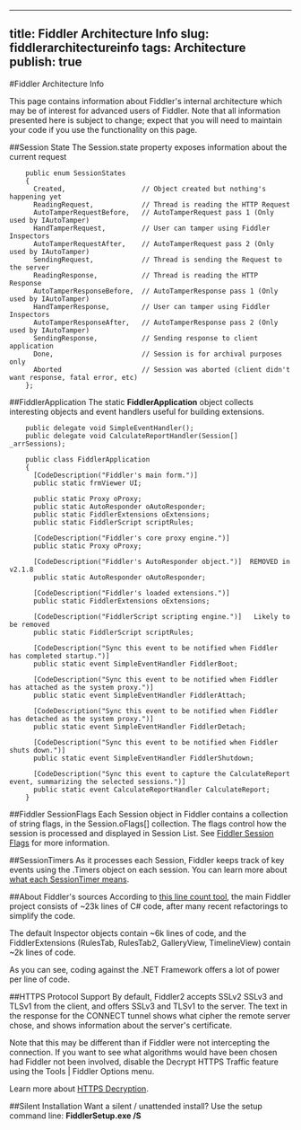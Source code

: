 <!-- http://fiddler2.com/Fiddler/dev/FiddlerArchitecture.asp -->

---
title: Fiddler Architecture Info
slug: fiddlerarchitectureinfo
tags: Architecture
publish: true
---

#Fiddler Architecture Info

This page contains information about Fiddler's internal architecture which may be of interest for advanced users of Fiddler. Note that all information presented here is subject to change; expect that you will need to maintain your code if you use the functionality on this page.

##Session State
The Session.state property exposes information about the current request

		public enum SessionStates 
		{
		  Created,                   // Object created but nothing's happening yet
		  ReadingRequest,            // Thread is reading the HTTP Request
		  AutoTamperRequestBefore,   // AutoTamperRequest pass 1 (Only used by IAutoTamper)
		  HandTamperRequest,         // User can tamper using Fiddler Inspectors
		  AutoTamperRequestAfter,    // AutoTamperRequest pass 2 (Only used by IAutoTamper)
		  SendingRequest,            // Thread is sending the Request to the server
		  ReadingResponse,           // Thread is reading the HTTP Response
		  AutoTamperResponseBefore,  // AutoTamperResponse pass 1 (Only used by IAutoTamper)
		  HandTamperResponse,        // User can tamper using Fiddler Inspectors
		  AutoTamperResponseAfter,   // AutoTamperResponse pass 2 (Only used by IAutoTamper)
		  SendingResponse,           // Sending response to client application
		  Done,                      // Session is for archival purposes only
		  Aborted                    // Session was aborted (client didn't want response, fatal error, etc)
		};

##FiddlerApplication
The static **FiddlerApplication** object collects interesting objects and event handlers useful for building extensions. 

		public delegate void SimpleEventHandler();
		public delegate void CalculateReportHandler(Session[] _arrSessions);

		public class FiddlerApplication 
		{
		  [CodeDescription("Fiddler's main form.")]
		  public static frmViewer UI;

		  public static Proxy oProxy;
		  public static AutoResponder oAutoResponder;
		  public static FiddlerExtensions oExtensions;
		  public static FiddlerScript scriptRules;

		  [CodeDescription("Fiddler's core proxy engine.")]
		  public static Proxy oProxy;

		  [CodeDescription("Fiddler's AutoResponder object.")]  REMOVED in v2.1.8
		  public static AutoResponder oAutoResponder;

		  [CodeDescription("Fiddler's loaded extensions.")]
		  public static FiddlerExtensions oExtensions;

		  [CodeDescription("FiddlerScript scripting engine.")]   Likely to be removed
		  public static FiddlerScript scriptRules;
		  
		  [CodeDescription("Sync this event to be notified when Fiddler has completed startup.")]
		  public static event SimpleEventHandler FiddlerBoot;

		  [CodeDescription("Sync this event to be notified when Fiddler has attached as the system proxy.")]
		  public static event SimpleEventHandler FiddlerAttach;

		  [CodeDescription("Sync this event to be notified when Fiddler has detached as the system proxy.")]
		  public static event SimpleEventHandler FiddlerDetach;
		  
		  [CodeDescription("Sync this event to be notified when Fiddler shuts down.")]
		  public static event SimpleEventHandler FiddlerShutdown;
		  
		  [CodeDescription("Sync this event to capture the CalculateReport event, summarizing the selected sessions.")]
		  public static event CalculateReportHandler CalculateReport;
		}

##Fiddler SessionFlags
Each Session object in Fiddler contains a collection of string flags, in the Session.oFlags[] collection.  The flags control how the session is processed and displayed in Session List. See [Fiddler Session Flags](http://fiddler2.com/Fiddler/dev/SessionFlags.asp) for more information.

##SessionTimers
As it processes each Session, Fiddler keeps track of key events using the .Timers object on each session. You can learn more about [what each SessionTimer means](http://fiddler.wikidot.com/Timers).

##About Fiddler's sources
According to [this line count tool](http://www.codeproject.com/useritems/LineCountUtility.asp), the main Fiddler project consists of ~23k lines of C# code, after many recent refactorings to simplify the code.

The default Inspector objects contain ~6k lines of code, and the FiddlerExtensions (RulesTab, RulesTab2, GalleryView, TimelineView) contain ~2k lines of code.

As you can see, coding against the .NET Framework offers a lot of power per line of code.

##HTTPS Protocol Support
By default, Fiddler2 accepts SSLv2 SSLv3 and TLSv1 from the client, and offers SSLv3 and TLSv1 to the server. The text in the response for the CONNECT tunnel shows what cipher the remote server chose, and shows information about the server's certificate. 

Note that this may be different than if Fiddler were not intercepting the connection.  If you want to see what algorithms would have been chosen had Fiddler not been involved, disable the Decrypt HTTPS Traffic feature using the Tools | Fiddler Options menu.

Learn more about [HTTPS Decryption](http://fiddler2.com/fiddler/help/HTTPSDecryption.asp).

##Silent Installation
Want a silent / unattended install?  Use the setup command line: **FiddlerSetup.exe /S**